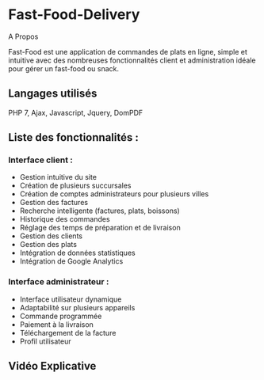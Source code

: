 # Fast-Food-Delivery
A Propos

Fast-Food est une application de commandes de plats en ligne, simple et intuitive avec des nombreuses fonctionnalités client et administration idéale pour gérer un fast-food ou snack.

## Langages utilisés
PHP 7, Ajax, Javascript, Jquery, DomPDF

## Liste des fonctionnalités :
### Interface client :

- Gestion intuitive du site
- Création de plusieurs succursales
- Création de comptes administrateurs pour plusieurs villes
- Gestion des factures
- Recherche intelligente (factures, plats, boissons)
- Historique des commandes
- Réglage des temps de préparation et de livraison
- Gestion des clients
- Gestion des plats
- Intégration de données statistiques
- Intégration de Google Analytics

### Interface administrateur :

- Interface utilisateur dynamique
- Adaptabilité sur plusieurs appareils
- Commande programmée
- Paiement à la livraison
- Téléchargement de la facture
- Profil utilisateur

## Vidéo Explicative
